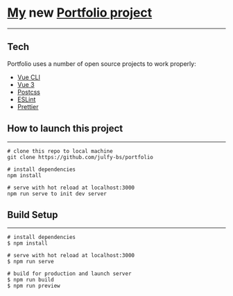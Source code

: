 # [My][git-repo-url] new [Portfolio project][old-portfolio]

---

## Tech

Portfolio uses a number of open source projects to work properly:

- [Vue CLI][vue-cli]
- [Vue 3][vue3]
- [Postcss][postcss]
- [ESLint][eslint]
- [Prettier][prettier]

## How to launch this project

---

    # clone this repo to local machine
    git clone https://github.com/julfy-bs/portfolio

    # install dependencies
    npm install

    # serve with hot reload at localhost:3000
    npm run serve to init dev server

## Build Setup

---

    # install dependencies
    $ npm install
    
    # serve with hot reload at localhost:3000
    $ npm run serve
    
    # build for production and launch server
    $ npm run build
    $ npm run preview

[//]: # (
    ### Customize configuration
    Для добавления svg в проект, необходимо следовать ряду правил во избежание ошибок компилятора:
    1. SVG должны быть размещены в папке src/assets/icons/
    2. название файла должно быть написано в нижнем регистре
)


[//]: # 'Variables for links down bellow'

[git-repo-url]: https://github.com/joemccann/dillinger.git

[old-portfolio]: https://julfy-bs.github.io/portfolio__project/

[vue-cli]: https://cli.vuejs.org/

[vue3]: https://v3.vuejs.org/

[postcss]: https://postcss.org/

[eslint]: https://eslint.org/

[prettier]: https://prettier.io/
